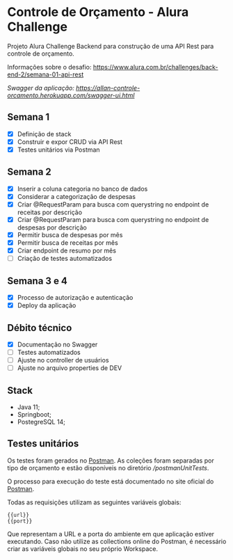 # Controle de Orçamento - Alura Challenge

Projeto Alura Challenge Backend para construção de uma API Rest para controle de orçamento.

Informações sobre o desafio: https://www.alura.com.br/challenges/back-end-2/semana-01-api-rest

*Swagger da aplicação: https://allan-controle-orcamento.herokuapp.com/swagger-ui.html*

 ## Semana 1
- [X] Definição de stack
- [X] Construir e expor CRUD via API Rest
- [X] Testes unitários via Postman
 ## Semana 2
- [X] Inserir a coluna categoria no banco de dados
- [X] Considerar a categorização de despesas
- [X] Criar @RequestParam para busca com querystring no endpoint de receitas por descrição
- [X] Criar @RequestParam para busca com querystring no endpoint de despesas por descrição
- [X] Permitir busca de despesas por mês
- [X] Permitir busca de receitas por mês
- [X] Criar endpoint de resumo por mês
- [ ] Criação de testes automatizados
 ## Semana 3 e 4
- [X] Processo de autorização e autenticação
- [X] Deploy da aplicação

## Débito técnico
- [X] Documentação no Swagger
- [ ] Testes automatizados
- [ ] Ajuste no controller de usuários
- [ ] Ajuste no arquivo properties de DEV 

## Stack
- Java 11;
- Springboot;
- PostegreSQL 14;

## Testes unitários
Os testes foram gerados no <a href="https://www.postman.com/">Postman</a>. As coleções foram separadas por tipo de orçamento e estão disponíveis no diretório */postmanUnitTests*.

O processo para execução do teste está documentado no site oficial do <a href="https://www.postman.com/postman/workspace/test-examples-in-postman/collection/1559645-820d771d-70ab-452f-9edd-0904dbc315b8?ctx=documentation">Postman</a>.

Todas as requisições utilizam as seguintes variáveis globais:

```
{{url}}
{{port}}
```
Que representam a URL e a porta do ambiente em que aplicação estiver executando. Caso não utilize as collections online do Postman, é necessário criar as variáveis globais no seu próprio Workspace.

